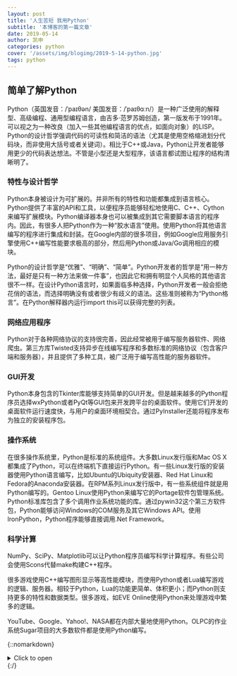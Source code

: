 ```yaml
---
layout: post
title: '人生苦短 我用Python'
subtitle: '本博客的第一篇文章'
date: 2019-05-14
author: 凯申
categories: python
cover: '/assets/img/blogimg/2019-5-14-python.jpg'
tags: python
---
```

## 简单了解Python

Python（英国发音：/ˈpaɪθən/ 美国发音：/ˈpaɪθɑːn/）是一种广泛使用的解释型、高级编程、通用型编程语言，由吉多·范罗苏姆创造，第一版发布于1991年。可以视之为一种改良（加入一些其他编程语言的优点，如面向对象）的LISP。Python的设计哲学强调代码的可读性和简洁的语法（尤其是使用空格缩进划分代码块，而非使用大括号或者关键词）。相比于C++或Java，Python让开发者能够用更少的代码表达想法。不管是小型还是大型程序，该语言都试图让程序的结构清晰明了。

### 特性与设计哲学

Python本身被设计为可扩展的。并非所有的特性和功能都集成到语言核心。Python提供了丰富的API和工具，以便程序员能够轻松地使用C、C++、Cython来编写扩展模块。Python编译器本身也可以被集成到其它需要脚本语言的程序内。因此，有很多人把Python作为一种“胶水语言”使用。使用Python将其他语言编写的程序进行集成和封装。在Google内部的很多项目，例如Google应用服务引擎使用C++编写性能要求极高的部分，然后用Python或Java/Go调用相应的模块。

Python的设计哲学是“优雅”、“明确”、“简单”。Python开发者的哲学是“用一种方法，最好是只有一种方法来做一件事”，也因此它和拥有明显个人风格的其他语言很不一样。在设计Python语言时，如果面临多种选择，Python开发者一般会拒绝花俏的语法，而选择明确没有或者很少有歧义的语法。这些准则被称为“Python格言”。在Python解释器内运行import this可以获得完整的列表。 

### 网络应用程序

Python对于各种网络协议的支持很完善，因此经常被用于编写服务器软件、网络爬虫。第三方库Twisted支持异步在线编写程序和多数标准的网络协议（包含客户端和服务器），并且提供了多种工具，被广泛用于编写高性能的服务器软件。

### GUI开发

Python本身包含的Tkinter库能够支持简单的GUI开发。但是越来越多的Python程序员选择wxPython或者PyQt等GUI包来开发跨平台的桌面软件。使用它们开发的桌面软件运行速度快，与用户的桌面环境相契合。通过PyInstaller还能将程序发布为独立的安装程序包。

### 操作系统

在很多操作系统里，Python是标准的系统组件。大多数Linux发行版和Mac OS X都集成了Python，可以在终端机下直接运行Python。有一些Linux发行版的安装器使用Python语言编写，比如Ubuntu的Ubiquity安装器、Red Hat Linux和Fedora的Anaconda安装器。在RPM系列Linux发行版中，有一些系统组件就是用Python编写的。Gentoo Linux使用Python来编写它的Portage软件包管理系统。Python标准库包含了多个调用作业系统功能的库。通过pywin32这个第三方软件包，Python能够访问Windows的COM服务及其它Windows API。使用IronPython，Python程序能够直接调用.Net Framework。

### 科学计算

NumPy、SciPy、Matplotlib可以让Python程序员编写科学计算程序。有些公司会使用Scons代替make构建C++程序。

很多游戏使用C++编写图形显示等高性能模块，而使用Python或者Lua编写游戏的逻辑、服务器。相较于Python，Lua的功能更简单、体积更小；而Python则支持更多的特性和数据类型。很多游戏，如EVE Online使用Python来处理游戏中繁多的逻辑。

YouTube、Google、Yahoo!、NASA都在内部大量地使用Python。OLPC的作业系统Sugar项目的大多数软件都是使用Python编写。 

{::nomarkdown}<div><details><summary>Click to open</summary><p>If your browser supports this element, it should allow you to expand and collapse these details.</p></details></div>{:/}
